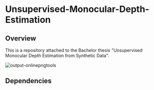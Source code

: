 # Unsupervised-Monocular-Depth-Estimation

## Overview 

This is a repository attached to the Bachelor thesis "Unsupervised Monocular Depth Estimation from Synthetic Data".

![output-onlinepngtools](https://github.com/Okkers/Unsupervised-Monocular-Depth-Estimation/assets/63322474/0287bd54-4900-4805-8165-9075039aacc2)



## Dependencies 

